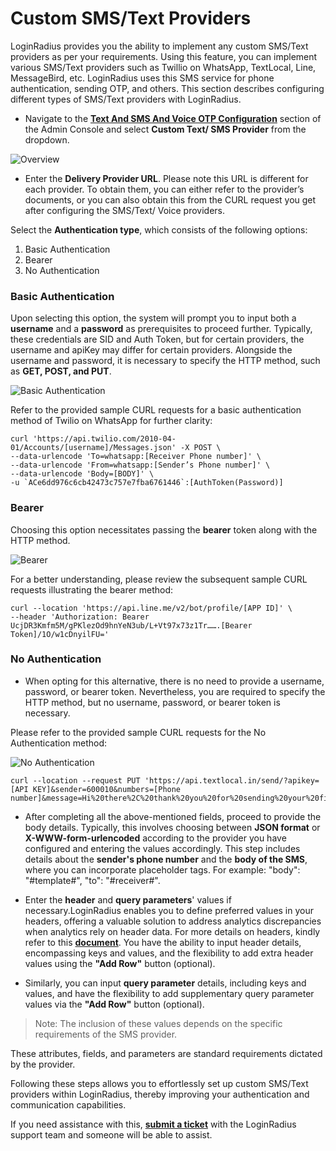 # Custom SMS/Text Providers

LoginRadius provides you the ability to implement any custom SMS/Text providers as per your requirements. Using this feature, you can implement various SMS/Text providers such as Twillio on WhatsApp, TextLocal, Line, MessageBird, etc. LoginRadius uses this SMS service for phone authentication, sending OTP, and others. This section describes configuring different types of SMS/Text providers with LoginRadius.

- Navigate to the [**Text And SMS And Voice OTP Configuration**](https://adminconsole.loginradius.com/platform-configuration/identity-workflow/communication-configuration/text-and-sms-and-voice-otp-configuration) section of the Admin Console and select **Custom Text/ SMS Provider** from the dropdown.

![Overview](https://apidocs.lrcontent.com/images/Communication-Configuration-LoginRadius-User-Dashboard_962626584658620cddb0081.21099861.png "Overview")

- Enter the **Delivery Provider URL**. Please note this URL is different for each provider. To obtain them, you can either refer to the provider’s documents, or you can also obtain this from the CURL request you get after configuring the SMS/Text/ Voice providers. 

Select the **Authentication type**, which consists of the following options:

1. Basic Authentication
2. Bearer
3. No Authentication

### Basic Authentication

Upon selecting this option, the system will prompt you to input both a **username** and a **password** as prerequisites to proceed further. Typically, these credentials are SID and Auth Token, but for certain providers, the username and apiKey may differ for certain providers. Alongside the username and password, it is necessary to specify the HTTP method, such as **GET, POST, and PUT**. 

![Basic Authentication](https://apidocs.lrcontent.com/images/Untitled_166850324465d70a78cb11a3.74423734.png "Basic Authentication")

 Refer to the provided sample CURL requests for a basic authentication method of Twilio on WhatsApp for further clarity:

```
curl 'https://api.twilio.com/2010-04-01/Accounts/[username]/Messages.json' -X POST \
--data-urlencode 'To=whatsapp:[Receiver Phone number]' \
--data-urlencode 'From=whatsapp:[Sender’s Phone number]' \
--data-urlencode 'Body=[BODY]' \
-u `ACe6dd976c6cb42473c757e7fba6761446`:[AuthToken(Password)]
```

### Bearer

Choosing this option necessitates passing the **bearer** token along with the HTTP method. 

![![Bearer](https://apidocs.lrcontent.com/images/Untitled_166850324465d70a78cb11a3.74423734.png "Basic Authentication")](https://apidocs.lrcontent.com/images/Untitled-1_155123419365d70b0668e216.68747435.png "Bearer")

For a better understanding, please review the subsequent sample CURL requests illustrating the bearer method:

```
curl --location 'https://api.line.me/v2/bot/profile/[APP ID]' \
--header 'Authorization: Bearer UcjDR3Kmfm5M/gPKlezOd9hnYeN3ub/L+Vt97x73z1Tr…….[Bearer Token]/1O/w1cDnyilFU='
```

### No Authentication

- When opting for this alternative, there is no need to provide a username, password, or bearer token. Nevertheless, you are required to specify the HTTP method, but no username, password, or bearer token is necessary.

Please refer to the provided sample CURL requests for the No Authentication method:

![No Authentication](https://apidocs.lrcontent.com/images/Untitled-2_145627562565d70b86d914e5.01120836.png "No Authentication")

```
curl --location --request PUT 'https://api.textlocal.in/send/?apikey=[API KEY]&sender=600010&numbers=[Phone number]&message=Hi%20there%2C%20thank%20you%20for%20sending%20your%20first%20test%20message%20from%20Textlocal.%20See%20how%20you%20can%20send%20effective%20SMS%20campaigns%20here%3A%20https%3A%2F%2Ftx.gl%2Fr%2F2nGVj%2F'
```


- After completing all the above-mentioned fields, proceed to provide the body details. Typically, this involves choosing between **JSON format** or **X-WWW-form-urlencoded** according to the provider you have configured and entering the values accordingly. This step includes details about the **sender's phone number** and the **body of the SMS**, where you can incorporate placeholder tags. For example: "body": "#template#", "to": "#receiver#".


- Enter the **header** and **query parameters**' values if necessary.LoginRadius enables you to define preferred values in your headers, offering a valuable solution to address analytics discrepancies when analytics rely on header data. For more details on headers, kindly refer to this [**document**](https://www.loginradius.com/docs/api/v2/customer-identity-api/advanced-api-usage/#refererheader9). You have the ability to input header details, encompassing keys and values, and the flexibility to add extra header values using the **"Add Row"** button (optional).

- Similarly, you can input **query parameter** details, including keys and values, and have the flexibility to add supplementary query parameter values via the **"Add Row"** button (optional).

> Note: The inclusion of these values depends on the specific requirements of the SMS provider.


These attributes, fields, and parameters are standard requirements dictated by the provider.


 Following these steps allows you to effortlessly set up custom SMS/Text providers within LoginRadius, thereby improving your authentication and communication capabilities.


If you need assistance with this, [**submit a ticket**](https://adminconsole.loginradius.com/support/tickets/open-a-new-ticket) with the LoginRadius support team and someone will be able to assist.